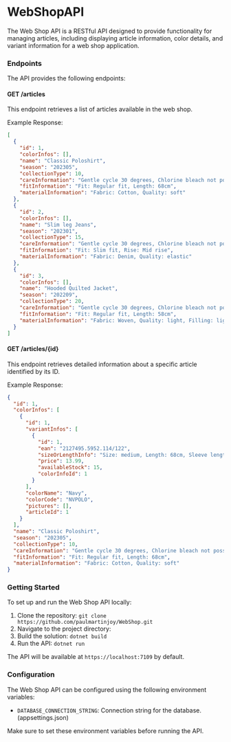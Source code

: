 # WebShopAPI

The Web Shop API is a RESTful API designed to provide functionality for managing articles, including displaying article information, color details, and variant information for a web shop application.

### Endpoints

The API provides the following endpoints:

#### GET /articles

This endpoint retrieves a list of articles available in the web shop.

Example Response:
```json
[
  {
    "id": 1,
    "colorInfos": [],
    "name": "Classic Poloshirt",
    "season": "202305",
    "collectionType": 10,
    "careInformation": "Gentle cycle 30 degrees, Chlorine bleach not possible",
    "fitInformation": "Fit: Regular fit, Length: 68cm",
    "materialInformation": "Fabric: Cotton, Quality: soft"
  },
  {
    "id": 2,
    "colorInfos": [],
    "name": "Slim leg Jeans",
    "season": "202301",
    "collectionType": 15,
    "careInformation": "Gentle cycle 30 degrees, Chlorine bleach not possible",
    "fitInformation": "Fit: Slim fit, Rise: Mid rise",
    "materialInformation": "Fabric: Denim, Quality: elastic"
  },
  {
    "id": 3,
    "colorInfos": [],
    "name": "Hooded Quilted Jacket",
    "season": "202209",
    "collectionType": 20,
    "careInformation": "Gentle cycle 30 degrees, Chlorine bleach not possible",
    "fitInformation": "Fit: Regular fit, Length: 58cm",
    "materialInformation": "Fabric: Woven, Quality: light, Filling: lightly padded"
  }
]
```

#### GET /articles/{id}

This endpoint retrieves detailed information about a specific article identified by its ID.

Example Response:
```json
{
  "id": 1,
  "colorInfos": [
    {
      "id": 1,
      "variantInfos": [
        {
          "id": 1,
          "ean": "2127495.5952.114/122",
          "sizeOrLengthInfo": "Size: medium, Length: 68cm, Sleeve length: short",
          "price": 13.99,
          "availableStock": 15,
          "colorInfoId": 1
        }
      ],
      "colorName": "Navy",
      "colorCode": "NVPOLO",
      "pictures": [],
      "articleId": 1
    }
  ],
  "name": "Classic Poloshirt",
  "season": "202305",
  "collectionType": 10,
  "careInformation": "Gentle cycle 30 degrees, Chlorine bleach not possible",
  "fitInformation": "Fit: Regular fit, Length: 68cm",
  "materialInformation": "Fabric: Cotton, Quality: soft"
}
```

### Getting Started

To set up and run the Web Shop API locally:

1. Clone the repository: `git clone https://github.com/paulmartinjoy/WebShop.git`
2. Navigate to the project directory: 
3. Build the solution: `dotnet build`
4. Run the API: `dotnet run`

The API will be available at `https://localhost:7109` by default.

### Configuration

The Web Shop API can be configured using the following environment variables:

- `DATABASE_CONNECTION_STRING`: Connection string for the database. (appsettings.json)

Make sure to set these environment variables before running the API.
